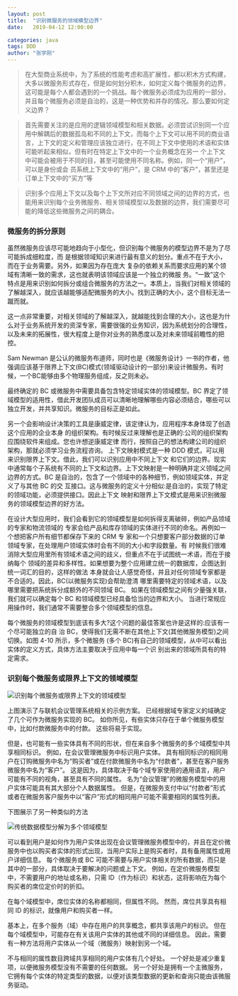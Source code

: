 ```yaml
---
layout: post
title:  "识别微服务的领域模型边界"
date:   2019-04-12 12:00:00

categories: java
tags: DDD
author: "张学刚"
---
```



> 在大型商业系统中，为了系统的性能考虑和高扩展性，都以积木方式构建，大多以微服务形式存在，但是如何划分积木，如何定义每个微服务的边界，这可能是每个人都会遇到的一个挑战。每个微服务必须成为应用的一部分，并且每个微服务必须是自治的，这是一种优势和并存的情况。那么要如何定义边界？

> 首先需要关注的是应用的逻辑领域模型和相关数据。必须尝试识别同一个应用中解耦后的数据孤岛和不同的上下文，而每个上下文可以用不同的商业语言，上下文的定义和管理应该独立进行，在不同上下文中使用的术语和实体可能听起来相似，但有时在特定上下文中的一个业务概念在另一 个上下文中可能会被用于不同的目，甚至可能使用不同名称。例如，同一个“用户”，可以是身份或会 员系统上下文中的“用户”，是 CRM 中的“客户”，甚至还是订单上下文中的“买方”等

> 识别多个应用上下文以及每个上下文所对应不同领域之间的边界的方式，也能用来识别每个业务微服务、相关领域模型以及数据的边界，我们需要尽可能的降低这些微服务之间的耦合。


### **微服务的拆分原则**

虽然微服务应该尽可能地趋向于小型化，但识别每个微服务的模型边界不是为了尽可能拆成细粒度，而 是根据领域知识来进行最有意义的划分。重点不在于大小，而在于业务需要。另外，如果因为存在庞大 复杂的依赖关系而要求应用的某个领域有清晰一致的需求，这也就表明该领域应该是一个独立的微服 务。“一致”这个特点是用来识别如何拆分或组合微服务的方法之一。本质上，当我们对相关领域的了解越深入，就应该越能够适配微服务的大小。找到正确的大小，这个目标无法一蹴而就。

这一点非常重要，对相关领域的了解越深入，就越能找到合理的大小，这也是为什么对于业务系统开发的资深专家，需要很强的业务知识，因为系统划分的合理性，以及未来的拓展性，很大程度上是你对业务的熟悉度以及对未来领域前瞻性的把控。

Sam Newman 是公认的微服务布道师，同时也是《微服务设计》一书的作者，他强调应该基于限界上下文(BC)模式(领域驱动设计的一部分)来设计微服务。有时候，一个BC能够由多个物理服务组成，反之则未必。

最终确定的 BC 或微服务中需要具备包含特定领域实体的领域模型。BC 界定了领域模型的适用性，借此开发团队成员可以清晰地理解哪些内容必须结合，哪些可以独立开发，并共享知识。微服务的目标正是如此。

另一个会影响设计决策的工具是康威定律，该定律认为，应用程序本身体现了创造这个应用的企业本身 的组织架构。有时候反过来理解也是正确的:公司的组织架构应围绕软件来组成。您也许想逆康威定律 而行，按照自己的想法构建公司的组织架构，那就必须学习业务流程咨询。
上下文映射模式是一种 DDD 模式，可以用来识别限界上下文。借此，我们可以识别应用中不同上下文 和它们的边界。现实中通常每个子系统有不同的上下文和边界。上下文映射是一种明确并定义领域之间 边界的方式。BC 是自治的，包含了一个领域中的各种细节，例如领域实体，并定义了与其他 BC 的交 互接口。这与微服务的定义十分相似:是自治的，实现了特定的领域功能，必须提供接口。因此上下文 映射和限界上下文模式是用来识别微服务的领域模型边界的好方法。

在设计大型应用时，我们会看到它的领域模型是如何拆得支离破碎，例如产品领域的专家和物流领域的 专家会给产品和库存领域的实体进行不同的命名。再例如一个想把客户所有细节都保存下来的 CRM 专 家和一个只想要客户部分数据的订单领域专家，在处理用户领域实体时会有不同的大小和字段数量。有 时候我们很难消除大型应用里所有领域术语之间的歧义，但重点不在于试图统一术语，而在于接纳每个 领域的差异和多样性。如果想要为整个应用建立统一的数据库，企图达到统一词汇的目的，这样的做法 本身就会让人感觉奇怪，并且对任何领域专家都是不合适的。因此，BC(以微服务实现)会帮助澄清 哪里需要特定的领域术语，以及哪里需要把系统拆分成额外的不同领域 BC。
如果在领域模型之间有少量强关联，我们就可以确定每个 BC 和领域模型已经具备恰当的边界和大小。 当进行常规应用操作时，我们通常不需要整合多个领域模型的信息。

每个微服务的领域模型到底该有多大?这个问题的最佳答案也许是这样的:应该有一个尽可能独立的自 治 BC，使得我们无需不断在其他上下文(其他微服务模型)之间切换。如图 4-10 所示，多个微服务 (多个 BC)有自己的领域模型，从中可以看出实体的定义方式，具体方法主要取决于应用中每一个识 别出来的领域所具有的特定需求。



### **识别每个微服务或限界上下文的领域模型**

![识别每个微服务或限界上下文的领域模型](https://raw.githubusercontent.com/unionall/unionall.github.io/master/assets/images/pictures/2019-04-12-ddd/01-01.png)

 
上图演示了与联机会议管理系统相关的示例方案。 已经根据域专家定义的域确定了几个可作为微服务实现的 BC。 如你所见，有些实体只存在于单个微服务模型中，比如付款微服务中的付款。 这些将易于实现。

但是，也可能有一些实体具有不同的形状，但在来自多个微服务的多个域模型中共享相同标识。 例如，在会议管理微服务中标识用户实体。 具有相同标识的相同用户在订购微服务中名为“购买者”或在付款微服务中名为“付款者”，甚至在客户服务微服务中名为“客户”。 这是因为，具体取决于每个域专家使用的通用语言，用户可能有不同的视角，甚至具有不同的属性。 名为“会议管理”的微服务模型中的用户实体可能具有其大部分个人数据属性。 但是，在微服务支付中以“付款者”形式或者在微服务客户服务中以“客户”形式的相同用户可能不需要相同的属性列表。

下图展示了另一种类似的方法

![传统数据模型分解为多个领域模型](https://raw.githubusercontent.com/unionall/unionall.github.io/master/assets/images/pictures/2019-04-12-ddd/01-01.png)


可以看到用户是如何作为用户实体出现在会议管理微服务模型中的，并且在定价微服务中也以购买者实体的形式出现，当用户实际上是购买者时，具有备用属性或用户详细信息。 每个微服务或 BC 可能不需要与用户实体相关的所有数据，而只是其中的一部分，具体取决于要解决的问题或上下文。 例如，在定价微服务模型中，不需要用户的地址或名称，只需 ID（作为标识）和状态，这将影响在为每个购买者的席位定价时的折扣。

在每个域模型中，席位实体的名称都相同，但属性不同。 然而，席位共享具有相同 ID 的标识，就像用户和购买者一样。

基本上，在多个服务（域）中存在用户的共享概念，都共享该用户的标识。 但在每个域模型中，可能存在有关该用户实体的其他或不同的详细信息。 因此，需要有一种方法将用户实体从一个域（微服务）映射到另一个域。

不与相同的属性数目跨域共享相同的用户实体有几个好处。 一个好处是减少重复项，以便微服务模型没有不需要的任何数据。 另一个好处是拥有一个主微服务，它拥有每个实体的特定类型的数据，以便对该类型数据的更新和查询只能由该微服务驱动。
